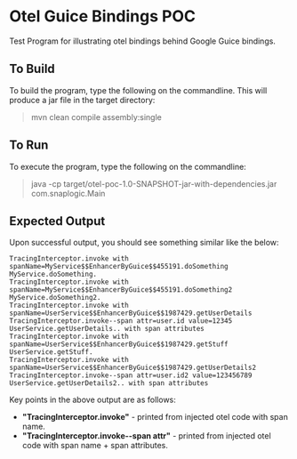 # Otel Guice Bindings POC
Test Program for illustrating otel bindings behind Google Guice bindings.

## To Build

To build the program, type the following on the commandline. This will produce a jar file in the target directory:
> mvn clean compile assembly:single

## To Run

To execute the program, type the following on the commandline:
> java -cp target/otel-poc-1.0-SNAPSHOT-jar-with-dependencies.jar com.snaplogic.Main

## Expected Output

Upon successful output, you should see something similar like the below:
```
TracingInterceptor.invoke with spanName=MyService$$EnhancerByGuice$$455191.doSomething MyService.doSomething.
TracingInterceptor.invoke with spanName=MyService$$EnhancerByGuice$$455191.doSomething2
MyService.doSomething2.
TracingInterceptor.invoke with spanName=UserService$$EnhancerByGuice$$1987429.getUserDetails
TracingInterceptor.invoke--span attr=user.id value=12345
UserService.getUserDetails.. with span attributes
TracingInterceptor.invoke with spanName=UserService$$EnhancerByGuice$$1987429.getStuff
UserService.getStuff.
TracingInterceptor.invoke with spanName=UserService$$EnhancerByGuice$$1987429.getUserDetails2
TracingInterceptor.invoke--span attr=user.id2 value=123456789
UserService.getUserDetails2.. with span attributes
```

Key points in the above output are as follows:
* **"TracingInterceptor.invoke"** - printed from injected otel code with span name.
* **"TracingInterceptor.invoke--span attr"** - printed from injected otel code with span name + span attributes.
